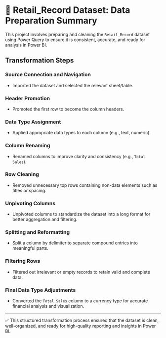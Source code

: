 
# 🧾 Retail_Record Dataset: Data Preparation Summary

This project involves preparing and cleaning the `Retail_Record` dataset using Power Query to ensure it is consistent, accurate, and ready for analysis in Power BI.

##  Transformation Steps

### Source Connection and Navigation
- Imported the dataset and selected the relevant sheet/table.

### Header Promotion
- Promoted the first row to become the column headers.

###  Data Type Assignment
- Applied appropriate data types to each column (e.g., text, numeric).

###  Column Renaming
- Renamed columns to improve clarity and consistency (e.g., `Total Sales`).

###  Row Cleaning
- Removed unnecessary top rows containing non-data elements such as titles or spacing.

###  Unpivoting Columns
- Unpivoted columns to standardize the dataset into a long format for better aggregation and filtering.

###  Splitting and Reformatting
- Split a column by delimiter to separate compound entries into meaningful parts.

###  Filtering Rows
- Filtered out irrelevant or empty records to retain valid and complete data.

###  Final Data Type Adjustments
- Converted the `Total Sales` column to a currency type for accurate financial analysis and visualization.

---

✅ This structured transformation process ensured that the dataset is clean, well-organized, and ready for high-quality reporting and insights in Power BI.


